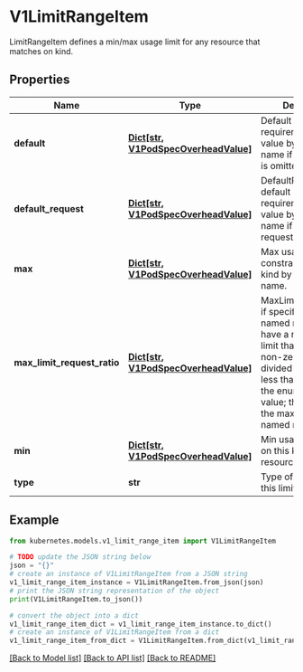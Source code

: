 # V1LimitRangeItem

LimitRangeItem defines a min/max usage limit for any resource that matches on kind.

## Properties

Name | Type | Description | Notes
------------ | ------------- | ------------- | -------------
**default** | [**Dict[str, V1PodSpecOverheadValue]**](V1PodSpecOverheadValue.md) | Default resource requirement limit value by resource name if resource limit is omitted. | [optional] 
**default_request** | [**Dict[str, V1PodSpecOverheadValue]**](V1PodSpecOverheadValue.md) | DefaultRequest is the default resource requirement request value by resource name if resource request is omitted. | [optional] 
**max** | [**Dict[str, V1PodSpecOverheadValue]**](V1PodSpecOverheadValue.md) | Max usage constraints on this kind by resource name. | [optional] 
**max_limit_request_ratio** | [**Dict[str, V1PodSpecOverheadValue]**](V1PodSpecOverheadValue.md) | MaxLimitRequestRatio if specified, the named resource must have a request and limit that are both non-zero where limit divided by request is less than or equal to the enumerated value; this represents the max burst for the named resource. | [optional] 
**min** | [**Dict[str, V1PodSpecOverheadValue]**](V1PodSpecOverheadValue.md) | Min usage constraints on this kind by resource name. | [optional] 
**type** | **str** | Type of resource that this limit applies to. | [default to '']

## Example

```python
from kubernetes.models.v1_limit_range_item import V1LimitRangeItem

# TODO update the JSON string below
json = "{}"
# create an instance of V1LimitRangeItem from a JSON string
v1_limit_range_item_instance = V1LimitRangeItem.from_json(json)
# print the JSON string representation of the object
print(V1LimitRangeItem.to_json())

# convert the object into a dict
v1_limit_range_item_dict = v1_limit_range_item_instance.to_dict()
# create an instance of V1LimitRangeItem from a dict
v1_limit_range_item_from_dict = V1LimitRangeItem.from_dict(v1_limit_range_item_dict)
```
[[Back to Model list]](../README.md#documentation-for-models) [[Back to API list]](../README.md#documentation-for-api-endpoints) [[Back to README]](../README.md)


